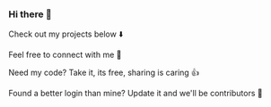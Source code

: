 ### Hi there 👋

Check out my projects below :arrow_down:		

Feel free to connect with me :raised_hands:

Need my code? Take it, its free, sharing is caring :thumbsup:

Found a better login than mine? Update it and we'll be contributors :muscle:
